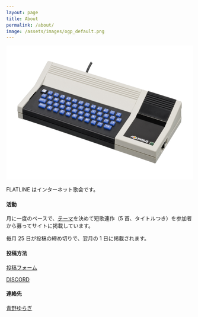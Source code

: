 ```yaml
---
layout: page
title: About
permalink: /about/
image: /assets/images/ogp_default.png
---
```


<img src="/assets/images/ogp_default.png" alt="Mattel-Aquarius-Computer-FL" width="640" height="361">

FLATLINE はインターネット歌会です。

#### 活動

月に一度のペースで、[テーマ]({{site.baseurl}}/theme/)を決めて短歌連作（5 首、タイトルつき）を参加者から募ってサイトに掲載しています。

毎月 25 日が投稿の締め切りで、翌月の 1 日に掲載されます。

#### 投稿方法

<i class="fa-regular fa-envelope"></i> [投稿フォーム]({{site.baseurl}}/post/)

<i class="fa-brands fa-discord"></i> [DISCORD](https://discord.gg/WyV2XHN6z2)

#### 連絡先

<i class="fa-brands fa-twitter"></i> [青野ゆらぎ](https://x.com/aonoyuragi)
